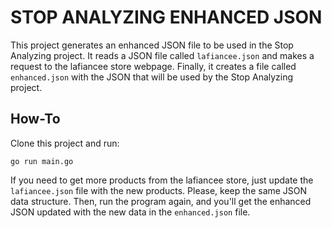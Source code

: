 # STOP ANALYZING ENHANCED JSON
This project generates an enhanced JSON file to be used in the Stop Analyzing project. It reads a JSON file called `lafiancee.json` and makes a request to the lafiancee store webpage. Finally, it creates a file called `enhanced.json` with the JSON that will be used by the Stop Analyzing project.

## How-To
Clone this project and run:

`go run main.go`

If you need to get more products from the lafiancee store, just update the `lafiancee.json` file with the new products. Please, keep the same JSON data structure. Then, run the program again, and you'll get the enhanced JSON updated with the new data in the `enhanced.json` file. 